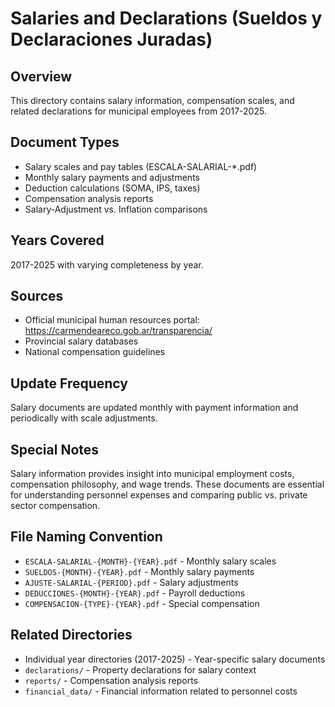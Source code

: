# Salaries and Declarations (Sueldos y Declaraciones Juradas)

## Overview
This directory contains salary information, compensation scales, and related declarations for municipal employees from 2017-2025.

## Document Types
- Salary scales and pay tables (ESCALA-SALARIAL-*.pdf)
- Monthly salary payments and adjustments
- Deduction calculations (SOMA, IPS, taxes)
- Compensation analysis reports
- Salary-Adjustment vs. Inflation comparisons

## Years Covered
2017-2025 with varying completeness by year.

## Sources
- Official municipal human resources portal: https://carmendeareco.gob.ar/transparencia/
- Provincial salary databases
- National compensation guidelines

## Update Frequency
Salary documents are updated monthly with payment information and periodically with scale adjustments.

## Special Notes
Salary information provides insight into municipal employment costs, compensation philosophy, and wage trends. These documents are essential for understanding personnel expenses and comparing public vs. private sector compensation.

## File Naming Convention
- `ESCALA-SALARIAL-{MONTH}-{YEAR}.pdf` - Monthly salary scales
- `SUELDOS-{MONTH}-{YEAR}.pdf` - Monthly salary payments
- `AJUSTE-SALARIAL-{PERIOD}.pdf` - Salary adjustments
- `DEDUCCIONES-{MONTH}-{YEAR}.pdf` - Payroll deductions
- `COMPENSACION-{TYPE}-{YEAR}.pdf` - Special compensation

## Related Directories
- Individual year directories (2017-2025) - Year-specific salary documents
- `declarations/` - Property declarations for salary context
- `reports/` - Compensation analysis reports
- `financial_data/` - Financial information related to personnel costs
